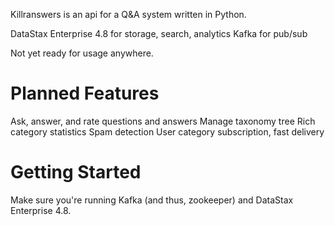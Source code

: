 Killranswers is an api for a Q&A system written in Python.  

DataStax Enterprise 4.8 for storage, search, analytics
Kafka for pub/sub

Not yet ready for usage anywhere.

Planned Features
=================

Ask, answer, and rate questions and answers
Manage taxonomy tree
Rich category statistics
Spam detection
User category subscription, fast delivery

Getting Started
=================

Make sure you're running Kafka (and thus, zookeeper) and DataStax Enterprise 4.8.
